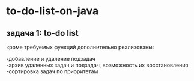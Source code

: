 # to-do-list-on-java

## задача 1: to-do list

кроме требуемых функций дополнительно реализованы:

 -добавление и удаление подзадач <br>
 -архив удаленных задач и подзадач, возможность их восстановления  <br>
 -сортировка задач по приоритетам  <br>
